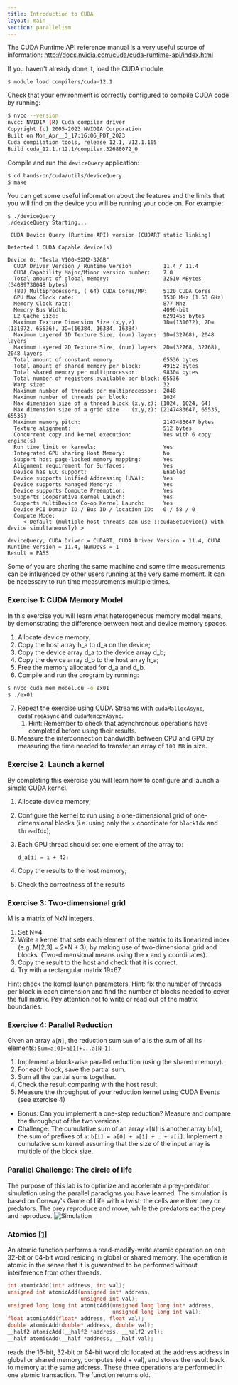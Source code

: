 ```yaml
---
title: Introduction to CUDA
layout: main
section: parallelism
---
```



The CUDA Runtime API reference manual is a very useful source of information:
<a href="http://docs.nvidia.com/cuda/cuda-runtime-api/index.html" target="_blank">http://docs.nvidia.com/cuda/cuda-runtime-api/index.html</a>

If you haven't already done it, load the CUDA module

```shell
$ module load compilers/cuda-12.1

```

Check that your environment is correctly configured to compile CUDA code by running:
```bash
$ nvcc --version
nvcc: NVIDIA (R) Cuda compiler driver
Copyright (c) 2005-2023 NVIDIA Corporation
Built on Mon_Apr__3_17:16:06_PDT_2023
Cuda compilation tools, release 12.1, V12.1.105
Build cuda_12.1.r12.1/compiler.32688072_0
```

Compile and run the `deviceQuery` application:
```bash
$ cd hands-on/cuda/utils/deviceQuery
$ make
```

You can get some useful information about the features and the limits that you will find on the device you will be running your code on. For example:

```shell
$ ./deviceQuery 
./deviceQuery Starting...

 CUDA Device Query (Runtime API) version (CUDART static linking)

Detected 1 CUDA Capable device(s)

Device 0: "Tesla V100-SXM2-32GB"
  CUDA Driver Version / Runtime Version          11.4 / 11.4
  CUDA Capability Major/Minor version number:    7.0
  Total amount of global memory:                 32510 MBytes (34089730048 bytes)
  (80) Multiprocessors, ( 64) CUDA Cores/MP:     5120 CUDA Cores
  GPU Max Clock rate:                            1530 MHz (1.53 GHz)
  Memory Clock rate:                             877 Mhz
  Memory Bus Width:                              4096-bit
  L2 Cache Size:                                 6291456 bytes
  Maximum Texture Dimension Size (x,y,z)         1D=(131072), 2D=(131072, 65536), 3D=(16384, 16384, 16384)
  Maximum Layered 1D Texture Size, (num) layers  1D=(32768), 2048 layers
  Maximum Layered 2D Texture Size, (num) layers  2D=(32768, 32768), 2048 layers
  Total amount of constant memory:               65536 bytes
  Total amount of shared memory per block:       49152 bytes
  Total shared memory per multiprocessor:        98304 bytes
  Total number of registers available per block: 65536
  Warp size:                                     32
  Maximum number of threads per multiprocessor:  2048
  Maximum number of threads per block:           1024
  Max dimension size of a thread block (x,y,z): (1024, 1024, 64)
  Max dimension size of a grid size    (x,y,z): (2147483647, 65535, 65535)
  Maximum memory pitch:                          2147483647 bytes
  Texture alignment:                             512 bytes
  Concurrent copy and kernel execution:          Yes with 6 copy engine(s)
  Run time limit on kernels:                     Yes
  Integrated GPU sharing Host Memory:            No
  Support host page-locked memory mapping:       Yes
  Alignment requirement for Surfaces:            Yes
  Device has ECC support:                        Enabled
  Device supports Unified Addressing (UVA):      Yes
  Device supports Managed Memory:                Yes
  Device supports Compute Preemption:            Yes
  Supports Cooperative Kernel Launch:            Yes
  Supports MultiDevice Co-op Kernel Launch:      Yes
  Device PCI Domain ID / Bus ID / location ID:   0 / 58 / 0
  Compute Mode:
     < Default (multiple host threads can use ::cudaSetDevice() with device simultaneously) >

deviceQuery, CUDA Driver = CUDART, CUDA Driver Version = 11.4, CUDA Runtime Version = 11.4, NumDevs = 1
Result = PASS
```

Some of you are sharing the same machine and some time measurements can be influenced by other users running at the very same moment. It can be necessary to run time measurements multiple times.

### Exercise 1: CUDA Memory Model

In this exercise you will learn what heterogeneous memory model means, by demonstrating the difference between host and device memory spaces.

1. Allocate device memory;
2. Copy the host array h_a to d_a on the device;
3. Copy the device array d_a to the device array d_b;
4. Copy the device array d_b to the host array h_a;
5. Free the memory allocated for d_a and d_b.
6. Compile and run the program by running:

```bash
$ nvcc cuda_mem_model.cu -o ex01
$ ./ex01
```

7. Repeat the exercise using CUDA Streams with `cudaMallocAsync`, `cudaFreeAsync` and `cudaMemcpyAsync`.
   1. Hint: Remember to check that asynchronous operations have completed before using their results.
8. Measure the interconnection bandwidth between CPU and GPU by measuring the time needed to transfer an array of `100 MB` in size.

### Exercise 2: Launch a kernel

By completing this exercise you will learn how to configure and launch a simple CUDA kernel.

1. Allocate device memory;
2. Configure the kernel to run using a one-dimensional grid of one-dimensional blocks (i.e. using only the `x` coordinate for `blockIdx` and `threadIdx`);
3. Each GPU thread should set one element of the array to:

   `d_a[i] = i + 42;`
4. Copy the results to the host memory;
5. Check the correctness of the results

### Exercise 3: Two-dimensional grid

M is a matrix of NxN integers.

1. Set N=4
2. Write a kernel that sets each element of the matrix to its linearized index (e.g. M[2,3] = 2*N + 3), by making use of two-dimensional grid and blocks. (Two-dimensional means using the x and y coordinates).
3. Copy the result to the host and check that it is correct.
4. Try with a rectangular matrix 19x67.

Hint: check the kernel launch parameters.
Hint: fix the number of threads per block in each dimension and find the number of blocks needed to cover the full matrix. Pay attention not to write or read out of the matrix boundaries.

### Exercise 4: Parallel Reduction

Given an array `a[N]`, the reduction sum `Sum` of a is the sum of all its elements: `Sum=a[0]+a[1]+...a[N-1]`.

1. Implement a block-wise parallel reduction (using the shared memory).
2. For each block, save the partial sum.
3. Sum all the partial sums together.
4. Check the result comparing with the host result.
5. Measure the throughput of your reduction kernel using CUDA Events (see exercise 4)

* Bonus: Can you implement a one-step reduction? Measure and compare the throughput of the two versions.
* Challenge: The cumulative sum of an array `a[N]` is another array `b[N]`, the sum of prefixes of `a`:
`b[i] = a[0] + a[1] + … + a[i]`. Implement a cumulative sum kernel assuming that the size of the input array is multiple of the block size.


### Parallel Challenge: The circle of life

The purpose of this lab is to optimize and accelerate a prey-predator simulation using the parallel paradigms you have learned. The simulation is based on Conway's Game of Life with a twist: the cells are either prey or predators. The prey reproduce and move, while the predators eat the prey and reproduce. 
![Simulation](simulation.gif)


### Atomics <a href="https://docs.nvidia.com/cuda/cuda-c-programming-guide/index.html#atomic-functions" target="_blank">[1]</a>

An atomic function performs a read-modify-write atomic operation on one 32-bit or 64-bit word residing in global or shared memory.
The operation is atomic in the sense that it is guaranteed to be performed without interference from other threads.

```C++
int atomicAdd(int* address, int val);
unsigned int atomicAdd(unsigned int* address,
                       unsigned int val);
unsigned long long int atomicAdd(unsigned long long int* address,
                                 unsigned long long int val);
float atomicAdd(float* address, float val);
double atomicAdd(double* address, double val);
__half2 atomicAdd(__half2 *address, __half2 val);
__half atomicAdd(__half *address, __half val);
```

reads the 16-bit, 32-bit or 64-bit word old located at the address address in global or shared memory, computes (old + val), and stores the result back to memory at the same address. These three operations are performed in one atomic transaction. The function returns old.
